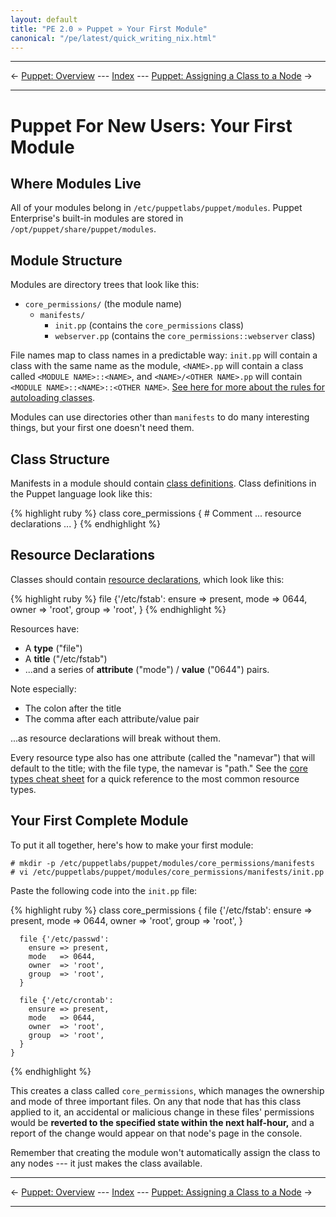 ```yaml
---
layout: default
title: "PE 2.0 » Puppet » Your First Module"
canonical: "/pe/latest/quick_writing_nix.html"
---
```


* * *

&larr; [Puppet: Overview](./puppet_overview.html) --- [Index](./) --- [Puppet: Assigning a Class to a Node](./puppet_classifying.html) &rarr;

* * *

Puppet For New Users: Your First Module
=====

Where Modules Live
-----

All of your modules belong in `/etc/puppetlabs/puppet/modules`. Puppet Enterprise's built-in modules are stored in `/opt/puppet/share/puppet/modules`.

Module Structure
-----

Modules are directory trees that look like this:

- `core_permissions/` (the module name)
    - `manifests/`
        - `init.pp` (contains the `core_permissions` class)
        - `webserver.pp` (contains the `core_permissions::webserver` class)

File names map to class names in a predictable way: `init.pp` will contain a class with the same name as the module, `<NAME>.pp` will contain a class called `<MODULE NAME>::<NAME>`, and `<NAME>/<OTHER NAME>.pp` will contain `<MODULE NAME>::<NAME>::<OTHER NAME>`. [See here for more about the rules for autoloading classes](/learning/modules1.html#manifests-namespacing-and-autoloading).

Modules can use directories other than `manifests` to do many interesting things, but your first one doesn't need them.

Class Structure
-----

Manifests in a module should contain [class definitions](/learning/modules1.html#classes). Class definitions in the Puppet language look like this:

{% highlight ruby %}
    class core_permissions {
      # Comment
      ... resource declarations ...
    }
{% endhighlight %}

Resource Declarations
-----

Classes should contain [resource declarations](/learning/manifests.html#resource-declarations), which look like this:

{% highlight ruby %}
    file {'/etc/fstab':
      ensure => present,
      mode   => 0644,
      owner  => 'root',
      group  => 'root',
    }
{% endhighlight %}

Resources have:

* A **type** ("file")
* A **title** ("/etc/fstab")
* ...and a series of **attribute** ("mode") / **value** ("0644") pairs.

Note especially:

* The colon after the title
* The comma after each attribute/value pair

...as resource declarations will break without them.

Every resource type also has one attribute (called the "namevar") that will default to the title; with the file type, the namevar is "path." See the [core types cheat sheet](/puppet_core_types_cheatsheet.pdf) for a quick reference to the most common resource types.

Your First Complete Module
-----

To put it all together, here's how to make your first module:

    # mkdir -p /etc/puppetlabs/puppet/modules/core_permissions/manifests
    # vi /etc/puppetlabs/puppet/modules/core_permissions/manifests/init.pp

Paste the following code into the `init.pp` file:

{% highlight ruby %}
    class core_permissions {
      file {'/etc/fstab':
        ensure => present,
        mode   => 0644,
        owner  => 'root',
        group  => 'root',
      }

      file {'/etc/passwd':
        ensure => present,
        mode   => 0644,
        owner  => 'root',
        group  => 'root',
      }

      file {'/etc/crontab':
        ensure => present,
        mode   => 0644,
        owner  => 'root',
        group  => 'root',
      }
    }
{% endhighlight %}

This creates a class called `core_permissions`, which manages the ownership and mode of three important files. On any that node that has this class applied to it, an accidental or malicious change in these files' permissions would be **reverted to the specified state within the next half-hour,** and a report of the change would appear on that node's page in the console.

Remember that creating the module won't automatically assign the class to any nodes --- it just makes the class available.

* * *

&larr; [Puppet: Overview](./puppet_overview.html) --- [Index](./) --- [Puppet: Assigning a Class to a Node](./puppet_classifying.html) &rarr;

* * *


